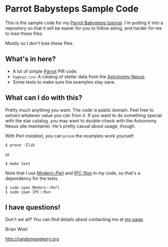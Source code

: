 # Parrot Babysteps Sample Code

[Parrot Babysteps tutorial]: http://randomgeekery.org/pages/geekery/parrot/learn/
[Astronomy Nexus]: http://astronexus.com
[Parrot]: http://parrot.org

This is the sample code for my [Parrot Babysteps tutorial][]. I'm putting
it into a repository so that it will be easier for you to follow along,
and harder for me to lose these files.

Mostly so I don't lose these files.

## What's in here?

* A lot of simple [Parrot][] PIR code.
* `hygxyz.csv`: A catalog of stellar data from the [Astronomy Nexus][].
* Some tests to make sure the examples stay sane.

## What can I do with this?

Pretty much anything you want. The code is public domain. Feel free to
extract whatever value you can from it. If you want to do something
special with the star catalog, you may want to double-check with the
Astronomy Nexus site maintainer. He's pretty casual about usage, though.

With Perl installed, you can `prove` the examples work yourself:

    $ prove -Ilib

or

    $ make test

[Modern::Perl]: https://metacpan.org/module/Modern::Perl
[IPC::Run]: https://metacpan.org/module/IPC::Run

Note that I use [Modern::Perl][] and [IPC::Run][] in my code, so that's a dependency for the tests.

    $ sudo cpan Modern::Perl
    $ sudo cpan IPC::Run

## I have questions!

[My page]: http://randomgeekery.org/pages/brian/

Don't we all? You can find details about contacting me at [my page][].

Brian Wisti

<http://randomgeekery.org>
